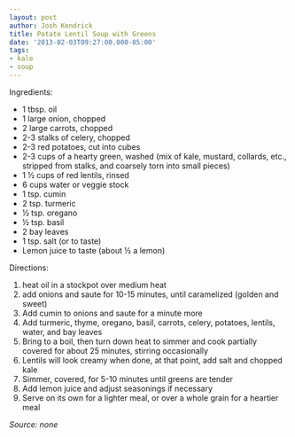 ```yaml
---
layout: post
author: Josh Kendrick
title: Potato Lentil Soup with Greens
date: '2013-02-03T09:27:00.000-05:00'
tags:
- kale
- soup
---
```


Ingredients:
* 1 tbsp. oil
* 1 large onion, chopped
* 2 large carrots, chopped
* 2-3 stalks of celery, chopped
* 2-3 red potatoes, cut into cubes
* 2-3 cups of a hearty green, washed (mix of kale, mustard, collards, etc., stripped from stalks, and coarsely torn into small pieces) 
* 1 ½ cups of red lentils, rinsed
* 6 cups water or veggie stock
* 1 tsp. cumin
* 2 tsp. turmeric
* ½ tsp. oregano
* ½ tsp. basil
* 2 bay leaves
* 1 tsp. salt (or to taste)
* Lemon juice to taste (about ½ a lemon)

Directions:
1. heat oil in a stockpot over medium heat
2. add onions and saute for 10-15 minutes, until caramelized (golden and sweet)
3. Add cumin to onions and saute for a minute more
4. Add turmeric, thyme, oregano, basil, carrots, celery, potatoes, lentils, water, and bay leaves
5. Bring to a boil, then turn down heat to simmer and cook partially covered for about 25 minutes, stirring occasionally
6. Lentils will look creamy when done, at that point, add salt and chopped kale
7. Simmer, covered, for 5-10 minutes until greens are tender
8. Add lemon juice and adjust seasonings if necessary
9. Serve on its own for a lighter meal, or over a whole grain for a heartier meal

*Source: none*